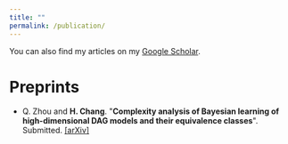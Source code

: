 ```yaml
---
title: ""
permalink: /publication/
---
```


You can also find my articles on my [Google Scholar](https://scholar.google.com/citations?user=L1q0YQcAAAAJ).

Preprints
======

- Q. Zhou and **H. Chang**. "**Complexity analysis of Bayesian learning of high-dimensional DAG models and their equivalence classes**". Submitted. [[arXiv]](https://arxiv.org/abs/2101.04084)
